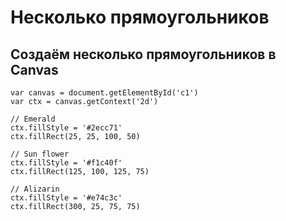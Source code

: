 # Несколько прямоугольников
## Создаём несколько прямоугольников в Canvas

    var canvas = document.getElementById('c1')
    var ctx = canvas.getContext('2d')

    // Emerald
    ctx.fillStyle = '#2ecc71'
    ctx.fillRect(25, 25, 100, 50)

    // Sun flower
    ctx.fillStyle = '#f1c40f'
    ctx.fillRect(125, 100, 125, 75)

    // Alizarin
    ctx.fillStyle = '#e74c3c'
    ctx.fillRect(300, 25, 75, 75)
